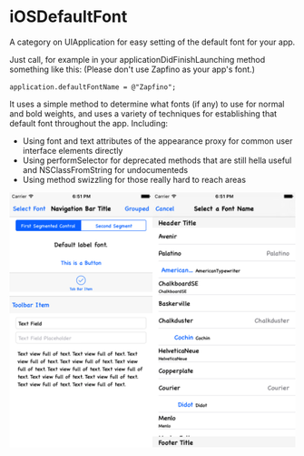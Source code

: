 # iOSDefaultFont
A category on UIApplication for easy setting of the default font for your app.

Just call, for example in your applicationDidFinishLaunching method something like this: (Please don't use Zapfino as your app's font.)

    application.defaultFontName = @"Zapfino";

 It uses a simple method to determine what fonts (if any) to use for normal and bold weights, and uses a variety of techniques for establishing that default font throughout the app. Including:

- Using font and text attributes of the appearance proxy for common user interface elements directly
- Using performSelector for deprecated methods that are still hella useful and NSClassFromString for undocumenteds
- Using method swizzling for those really hard to reach areas

<img src="https://raw.githubusercontent.com/jmenter/iOSDefaultFont/master/example.png" width="750">
